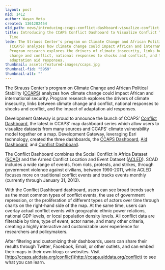 ```yaml
---
layout: post
nid: 1412
author: Wayan Vota
created: 1361282454
old_path: news/introducing-ccaps-conflict-dashboard-visualize-conflict-trends-real-time
title: Introducing the CCAPS Conflict Dashboard to Visualize Conflict Trends in Real
  Time
lede: The Strauss Center's program on Climate Change and African Political Stability
  (CCAPS) analyzes how climate change could impact African and international security.
  Program research explores the drivers of climate insecurity, links between climate
  change and conflict, national responses to shocks and conflict, and the impact of
  adaptation aid responses.
thumbnail: assets/featured-images/ccaps.jpg
thumbnail-fid: "5959"
thumbnail-alt: ""
---
```


The Strauss Center's program on Climate Change and African Political Stability ([CCAPS](http://www.strausscenter.org/ccaps/)) analyzes how climate change could impact African and international security. Program research explores the drivers of climate insecurity, links between climate change and conflict, national responses to shocks and conflict, and the impact of adaptation aid responses.

Development Gateway is proud to announce the launch of CCAPS’ [Conflict Dashboard](http://ccaps.aiddata.org/conflict), the latest in CCAPS’ map dashboard series which allow users to visualize datasets from many sources and CCAPS’ climate vulnerability model together on a map. Development Gateway, leveraging Esri technology, created the three dashboards, the [CCAPS Dashboard](http://ccaps.aiddata.org/), [Aid Dashboard](http://ccaps.aiddata.org/aid), and [Conflict Dashboard](http://ccaps.aiddata.org/conflict).

The Conflict Dashboard combines the Social Conflict in Africa Dataset ([SCAD](http://www.strausscenter.org/scad.html)) and the Armed Conflict Location and Event Dataset ([ACLED](http://www.strausscenter.org/acled.html)). SCAD includes a wide range of events, from riots, protests, and strikes, through government violence against civilians, between 1990-2011, while ACLED focuses more on traditional conflict events and tracks events monthly (currently through January 31, 2013).

With the Conflict Dashboard dashboard, users can see broad trends such as the most common types of conflict events, the use of government repression, or the proliferation of different types of actors over time through charts on the right-hand side of the map. At the same time, users can overlay actual conflict events with geographic ethnic power relations, national GDP levels, or local population density levels. All conflict data are filterable by time, type of event, actor name, and many other criteria, creating a highly interactive and customizable user experience for researchers and policymakers.

After filtering and customizing their dashboards, users can share their results through Twitter, Facebook, Email, or other outlets, and can embed their maps in their own blogs or websites. Visit [http://ccaps.aiddata.org/conflict](http://ccaps.aiddata.org/conflict) to see what you can learn.
